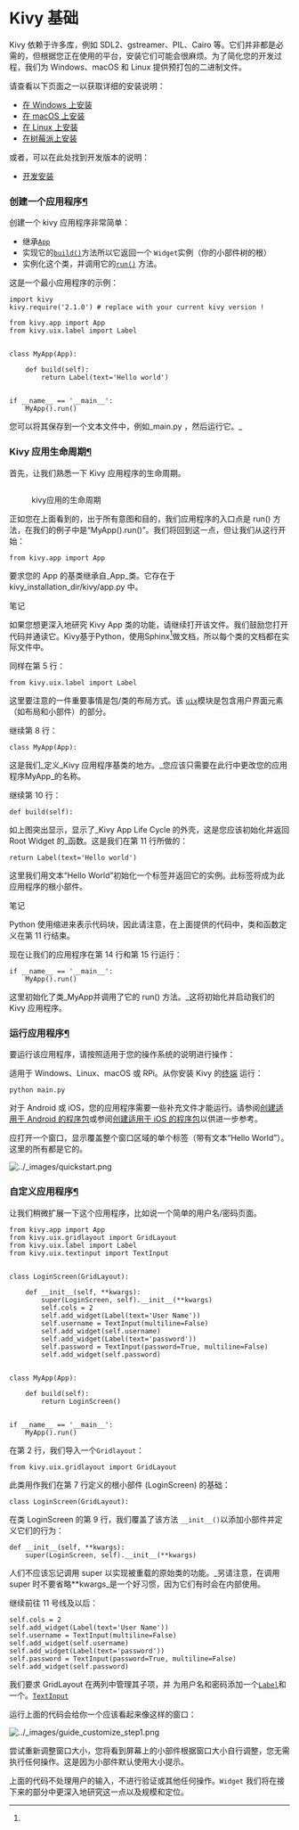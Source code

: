 # Kivy 基础

Kivy 依赖于许多库，例如 SDL2、gstreamer、PIL、Cairo 等。它们并非都是必需的，但根据您正在使用的平台，安装它们可能会很麻烦。为了简化您的开发过程，我们为 Windows、macOS 和 Linux 提供预打包的二进制文件。

请查看以下页面之一以获取详细的安装说明：

* [在 Windows 上安装](https://kivy.org/doc/stable/installation/installation-windows.html#installation-windows)
* [在 macOS 上安装](https://kivy.org/doc/stable/installation/installation-osx.html#installation-osx)
* [在 Linux 上安装](https://kivy.org/doc/stable/installation/installation-linux.html#installation-linux)
* [在树莓派上安装](https://kivy.org/doc/stable/installation/installation-rpi.html#installation-rpi)

或者，可以在此处找到开发版本的说明：

* [开发安装](https://kivy.org/doc/stable/gettingstarted/installation.html#kivy-dev-install)

### 创建一个应用程序[¶](https://kivy.org/doc/stable/guide/basic.html#create-an-application)

创建一个 kivy 应用程序非常简单：

* 继承[`App`](https://kivy.org/doc/stable/api-kivy.app.html#kivy.app.App)
* 实现它的[`build()`](https://kivy.org/doc/stable/api-kivy.app.html#kivy.app.App.build)方法所以它返回一个 `Widget`实例（你的小部件树的根）
* 实例化这个类，并调用它的[`run()`](https://kivy.org/doc/stable/api-kivy.app.html#kivy.app.App.run) 方法。

这是一个最小应用程序的示例：

```
import kivy
kivy.require('2.1.0') # replace with your current kivy version !

from kivy.app import App
from kivy.uix.label import Label


class MyApp(App):

    def build(self):
        return Label(text='Hello world')


if __name__ == '__main__':
    MyApp().run()
```

您可以将其保存到一个文本文件中，例如_main.py ，然后运行它。_

### Kivy 应用生命周期[¶](https://kivy.org/doc/stable/guide/basic.html#kivy-app-life-cycle)

首先，让我们熟悉一下 Kivy 应用程序的生命周期。

<figure><img src="https://kivy.org/doc/stable/_images/Kivy_App_Life_Cycle.png" alt=""><figcaption><p>kivy应用的生命周期</p></figcaption></figure>

正如您在上面看到的，出于所有意图和目的，我们应用程序的入口点是 run() 方法，在我们的例子中是“MyApp().run()”。我们将回到这一点，但让我们从这行开始：

```
from kivy.app import App
```

要求您的 App 的基类继承自_App_类。它存在于 kivy\_installation\_dir/kivy/app.py 中。

笔记

如果您想更深入地研究 Kivy App 类的功能，请继续打开该文件。我们鼓励您打开代码并通读它。Kivy基于Python，使用Sphinx[^1]做文档，所以每个类的文档都在实际文件中。

同样在第 5 行：

```
from kivy.uix.label import Label
```

这里要注意的一件重要事情是包/类的布局方式。该 [`uix`](https://kivy.org/doc/stable/api-kivy.uix.html#module-kivy.uix)模块是包含用户界面元素（如布局和小部件）的部分。

继续第 8 行：

```
class MyApp(App):
```

这是我们_定义_Kivy 应用程序基类的地方。_您应该只需要在此行中更改您的应用程序MyApp_的名称。

继续第 10 行：

```
def build(self):
```

如上图突出显示，显示了_Kivy App Life Cycle 的外壳，这是您应该初始化并返回Root Widget 的_函数。这是我们在第 11 行所做的：

```
return Label(text='Hello world')
```

这里我们用文本“Hello World”初始化一个标签并返回它的实例。此标签将成为此应用程序的根小部件。

笔记

Python 使用缩进来表示代码块，因此请注意，在上面提供的代码中，类和函数定义在第 11 行结束。

现在让我们的应用程序在第 14 行和第 15 行运行：

```
if __name__ == '__main__':
    MyApp().run()
```

这里初始化了类_MyApp并调用了它的 run() 方法。_这将初始化并启动我们的 Kivy 应用程序。

### 运行应用程序[¶](https://kivy.org/doc/stable/guide/basic.html#running-the-application)

要运行该应用程序，请按照适用于您的操作系统的说明进行操作：

适用于 Windows、Linux、macOS 或 RPi。从你安装 Kivy 的[终端](https://kivy.org/doc/stable/gettingstarted/installation.html#command-line) 运行：

```
python main.py
```

对于 Android 或 iOS，您的应用程序需要一些补充文件才能运行。请参阅[创建适用于 Android 的程序包](https://kivy.org/doc/stable/guide/packaging-android.html)或参阅[创建适用于 iOS 的程序包](https://kivy.org/doc/stable/guide/packaging-ios.html)以供进一步参考。

应打开一个窗口，显示覆盖整个窗口区域的单个标签（带有文本“Hello World”）。这里的所有都是它的。

![../\_images/quickstart.png](https://kivy.org/doc/stable/\_images/quickstart.png)

### 自定义应用程序[¶](https://kivy.org/doc/stable/guide/basic.html#customize-the-application)

让我们稍微扩展一下这个应用程序，比如说一个简单的用户名/密码页面。

```
from kivy.app import App
from kivy.uix.gridlayout import GridLayout
from kivy.uix.label import Label
from kivy.uix.textinput import TextInput


class LoginScreen(GridLayout):

    def __init__(self, **kwargs):
        super(LoginScreen, self).__init__(**kwargs)
        self.cols = 2
        self.add_widget(Label(text='User Name'))
        self.username = TextInput(multiline=False)
        self.add_widget(self.username)
        self.add_widget(Label(text='password'))
        self.password = TextInput(password=True, multiline=False)
        self.add_widget(self.password)


class MyApp(App):

    def build(self):
        return LoginScreen()


if __name__ == '__main__':
    MyApp().run()
```

在第 2 行，我们导入一个`Gridlayout`：

```
from kivy.uix.gridlayout import GridLayout
```

此类用作我们在第 7 行定义的根小部件 (LoginScreen) 的基础：

```
class LoginScreen(GridLayout):
```

在类 LoginScreen 的第 9 行，我们覆盖了该方法 `__init__()`以添加小部件并定义它们的行为：

```
def __init__(self, **kwargs):
    super(LoginScreen, self).__init__(**kwargs)
```

人们不应该忘记调用 super 以实现被重载的原始类的功能。_另请注意，在调用 super 时不要省略\*\*kwargs_是一个好习惯，因为它们有时会在内部使用。

继续前往 11 号线及以后：

```
self.cols = 2
self.add_widget(Label(text='User Name'))
self.username = TextInput(multiline=False)
self.add_widget(self.username)
self.add_widget(Label(text='password'))
self.password = TextInput(password=True, multiline=False)
self.add_widget(self.password)
```

我们要求 GridLayout 在两列中管理其子项，并 为用户名和密码添加一个[`Label`](https://kivy.org/doc/stable/api-kivy.uix.label.html#kivy.uix.label.Label)和一个。[`TextInput`](https://kivy.org/doc/stable/api-kivy.uix.textinput.html#kivy.uix.textinput.TextInput)

运行上面的代码会给你一个应该看起来像这样的窗口：

![../\_images/guide\_customize\_step1.png](https://kivy.org/doc/stable/\_images/guide\_customize\_step1.png)

尝试重新调整窗口大小，您将看到屏幕上的小部件根据窗口大小自行调整，您无需执行任何操作。这是因为小部件默认使用大小提示。

上面的代码不处理用户的输入，不进行验证或其他任何操作。`Widget` 我们将在接下来的部分中更深入地研究这一点以及规模和定位。

[^1]: 
